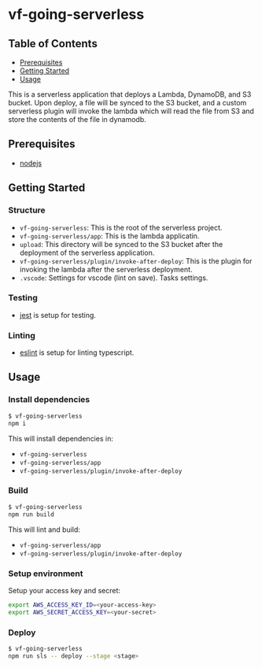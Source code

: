 # vf-going-serverless

## Table of Contents

- [Prerequisites](#prereqs)
- [Getting Started](#getting_started)
- [Usage](#usage)

This is a serverless application that deploys a Lambda, DynamoDB, and S3 bucket.  Upon deploy, a file will be synced to the S3 bucket, and a custom serverless plugin will invoke the lambda which will read the file from S3 and store the contents of the file in dynamodb.

## Prerequisites <a name = "prereqs"></a>

- [nodejs](https://nodejs.org/en/)

## Getting Started <a name = "getting_started"></a>

### Structure

- `vf-going-serverless`: This is the root of the serverless project.
- `vf-going-serverless/app`: This is the lambda applicatin.
- `upload`: This directory will be synced to the S3 bucket after the deployment of the serverless application.
- `vf-going-serverless/plugin/invoke-after-deploy`: This is the plugin for invoking the lambda after the serverless deployment.
- `.vscode`: Settings for vscode (lint on save). Tasks settings.

### Testing

- [jest](https://jestjs.io/) is setup for testing.

### Linting

- [eslint](https://eslint.org/) is setup for linting typescript.

## Usage <a name = "usage"></a>

### Install dependencies

```bash
$ vf-going-serverless
npm i
```

This will install dependencies in:

- `vf-going-serverless` 
- `vf-going-serverless/app`
- `vf-going-serverless/plugin/invoke-after-deploy`

### Build

```bash
$ vf-going-serverless
npm run build
```

This will lint and build:

- `vf-going-serverless/app`
- `vf-going-serverless/plugin/invoke-after-deploy`

### Setup environment

Setup your access key and secret:

```bash
export AWS_ACCESS_KEY_ID=<your-access-key>
export AWS_SECRET_ACCESS_KEY=<your-secret>
```

### Deploy

```bash
$ vf-going-serverless
npm run sls -- deploy --stage <stage>
```
